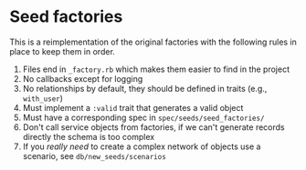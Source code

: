 # Seed factories

This is a reimplementation of the original factories with the following rules in
place to keep them in order.

1. Files end in `_factory.rb` which makes them easier to find in the project
2. No callbacks except for logging
3. No relationships by default, they should be defined in traits (e.g., `with_user`)
4. Must implement a `:valid` trait that generates a valid object
5. Must have a corresponding spec in `spec/seeds/seed_factories/`
6. Don't call service objects from factories, if we can't generate records directly the schema is too complex
7. If you _really need_ to create a complex network of objects use a scenario, see `db/new_seeds/scenarios`
